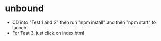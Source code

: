 # unbound
- CD into "Test 1 and 2" then run "npm install" and then "npm start" to launch.<br>
- For Test 3, just click on index.html